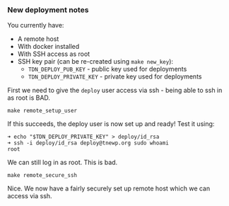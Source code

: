 ### New deployment notes

You currently have:

- A remote host
- With docker installed
- With SSH access as root
- SSH key pair (can be re-created using `make new_key`):
  - `TDN_DEPLOY_PUB_KEY` - public key used for deployments
  - `TDN_DEPLOY_PRIVATE_KEY` - private key used for deployments

First we need to give the `deploy` user access via ssh - being able to ssh in
as root is BAD.

    make remote_setup_user

If this succeeds, the deploy user is now set up and ready! Test it using:

    ➜ echo "$TDN_DEPLOY_PRIVATE_KEY" > deploy/id_rsa
    ➜ ssh -i deploy/id_rsa deploy@tnewp.org sudo whoami
    root

We can still log in as root. This is bad.

    make remote_secure_ssh

Nice. We now have a fairly securely set up remote host which we can access via
ssh.
